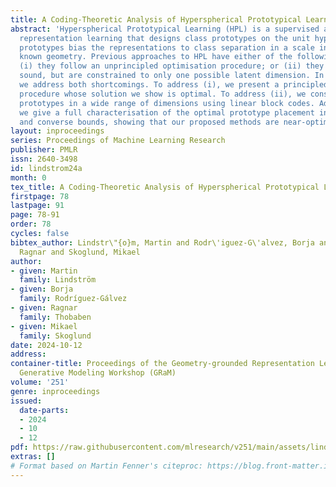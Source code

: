 ```yaml
---
title: A Coding-Theoretic Analysis of Hyperspherical Prototypical Learning Geometry
abstract: 'Hyperspherical Prototypical Learning (HPL) is a supervised approach to
  representation learning that designs class prototypes on the unit hypersphere. The
  prototypes bias the representations to class separation in a scale invariant and
  known geometry. Previous approaches to HPL have either of the following shortcomings:
  (i) they follow an unprincipled optimisation procedure; or (ii) they are theoretically
  sound, but are constrained to only one possible latent dimension. In this paper,
  we address both shortcomings. To address (i), we present a principled optimisation
  procedure whose solution we show is optimal. To address (ii), we construct well-separated
  prototypes in a wide range of dimensions using linear block codes. Additionally,
  we give a full characterisation of the optimal prototype placement in terms of achievable
  and converse bounds, showing that our proposed methods are near-optimal.'
layout: inproceedings
series: Proceedings of Machine Learning Research
publisher: PMLR
issn: 2640-3498
id: lindstrom24a
month: 0
tex_title: A Coding-Theoretic Analysis of Hyperspherical Prototypical Learning Geometry
firstpage: 78
lastpage: 91
page: 78-91
order: 78
cycles: false
bibtex_author: Lindstr\"{o}m, Martin and Rodr\'iguez-G\'alvez, Borja and Thobaben,
  Ragnar and Skoglund, Mikael
author:
- given: Martin
  family: Lindström
- given: Borja
  family: Rodríguez-Gálvez
- given: Ragnar
  family: Thobaben
- given: Mikael
  family: Skoglund
date: 2024-10-12
address:
container-title: Proceedings of the Geometry-grounded Representation Learning and
  Generative Modeling Workshop (GRaM)
volume: '251'
genre: inproceedings
issued:
  date-parts:
  - 2024
  - 10
  - 12
pdf: https://raw.githubusercontent.com/mlresearch/v251/main/assets/lindstrom24a/lindstrom24a.pdf
extras: []
# Format based on Martin Fenner's citeproc: https://blog.front-matter.io/posts/citeproc-yaml-for-bibliographies/
---
```

